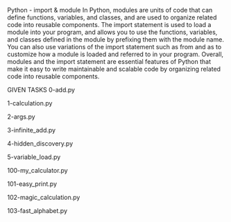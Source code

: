   Python - import & module
In Python, modules are units of code that can define functions, variables, and classes, and are used to organize related code into reusable components. The import statement is used to load a module into your program, and allows you to use the functions, variables, and classes defined in the module by prefixing them with the module name. You can also use variations of the import statement such as from and as to customize how a module is loaded and referred to in your program. Overall, modules and the import statement are essential features of Python that make it easy to write maintainable and scalable code by organizing related code into reusable components.

 GIVEN TASKS
0-add.py

1-calculation.py

2-args.py

3-infinite_add.py

4-hidden_discovery.py

5-variable_load.py

100-my_calculator.py

101-easy_print.py

102-magic_calculation.py

103-fast_alphabet.py
